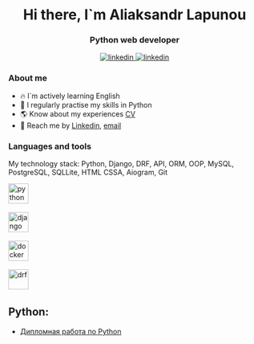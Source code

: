 <div id="header" align="center">
<h1> Hi there, I`m Aliaksandr Lapunou </h1>
<h3> Python web developer</h3>
</div>

<div id = "socials" align="center">
  <a href="https://www.linkedin.com/in/al-lap/">
    <img src="https://img.shields.io/badge/Linkedin-blue?style=for-the-badge&logo=linkedin&logoColor=white" alt="linkedin"/>
  </a>
  <a href="https://t.me/macherevilyne">
    <img src="https://img.shields.io/badge/telegram-blue?style=for-the-badge&logo=telegram&logoColor=white" alt="linkedin"/>
  </a>
</div>

### About me

- 🔥 I`m actively learning English
- 🐍 I regularly practise my skills in Python
- 🌎 Know about my experiences [CV](https://drive.google.com/file/d/1mln80sdLzSzlYScuU-HDmuGX-yb-YTh1/view?usp=sharing)
- 📧 Reach me by [Linkedin](https://www.linkedin.com/in/al-lap/), [email](mailto:official.lapunou@gmail.com)

### Languages and tools
My technology stack: Python, Django, DRF, API, ORM, OOP, MySQL, PostgreSQL, SQLLite, HTML CSSA, Aiogram, Git

<img src="https://cdn.jsdelivr.net/gh/devicons/devicon@latest/icons/python/python-original.svg"
title ='python' width='40' height='40'
/>&nbsp;

<img src="https://cdn.jsdelivr.net/gh/devicons/devicon@latest/icons/django/django-plain-wordmark.svg"        
title ='django' width='40' height='40'
/>&nbsp;

<img src="https://cdn.jsdelivr.net/gh/devicons/devicon@latest/icons/docker/docker-original-wordmark.svg"
title ='docker' width='40' height='40'
/>&nbsp;


<img src="https://cdn.jsdelivr.net/gh/devicons/devicon@latest/icons/djangorest/djangorest-plain.svg"       
title ='drf' width='40' height='40'
/>&nbsp;

          
          
## Python:

- [Дипломная работа по Python](https://github.com/macherevilyne/kurovaya_new_11.12.22/tree/master)

